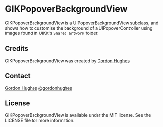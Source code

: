 # GIKPopoverBackgroundView

GIKPopoverBackgroundView is a UIPopoverBackgroundView subclass, and shows how to customise the background of a UIPopoverController using images found in UIKit's `Shared artwork` folder.

## Credits

GIKPopoverBackgroundView was created by [Gordon Hughes](https://github.com/gik/).

## Contact

[Gordon Hughes](https://github.com/gik/)
[@gordonhughes](http://twitter.com/gordonhughes)

## License

GIKPopoverBackgroundView is available under the MIT license. See the LICENSE file for more information.
